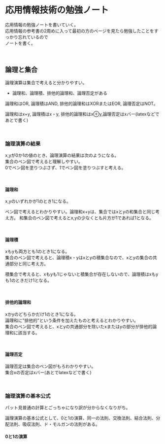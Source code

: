 # 応用情報技術の勉強ノート

応用情報の勉強ノートを書いていく。  
応用情報の参考書の2周めに入って最初の方のページを見たら勉強したことをすっかり忘れているので  
ノートを書く。

<br /> 

## 論理と集合

論理演算は集合で考えると分かりやすい。

- 論理和、論理積、排他的論理和、論理否定がある

論理和はOR, 論理積はAND, 排他的論理和はXORまたはEOR, 論理否定はNOT。

論理和はx+y, 論理積はx・y, 排他的論理和はx⊕y,論理否定はxバー(latexなどであとで書く)

<br />

### 論理演算の結果

x,yが0か1の値のとき、論理演算の結果は次のようになる。  
集合のベン図で考えると理解しやすい。  
0でベン図を塗りつぶさず、1でベン図を塗りつぶすと考える。  

<br />

#### 論理和

x,yのいずれかが1のとき1になる。

ベン図で考えるとわかりやすい。論理和x+yは、集合ではxとyの和集合と同じ考え方。
和集合のベン図で考えるとx,yの少なくとも片方が1であれば1となる。

<br />

#### 論理積

xもyも両方とも1のとき1になる。  
集合のベン図で考えると、論理積x・yはxとyの積集合なので、xとyの集合の共通部分と同じ考え方。

積集合で考えると、xもyも1じゃないと積集合が存在しないので、論理積はxもyも1のときだけ1となる。

<br />

#### 排他的論理和

xかyのどちらかだけ1のとき1になる。  
論理和に"排他的"という条件を加えたものと考えるとわかりやすい。  
集合のベン図で考えると、xとyの共通部分を除いたxまたはyの部分が排他的論理和に該当する。

<br />

#### 論理否定

論理否定は集合のベン図がもろわかりやすい。  
集合xの否定はxバー(あとでlatexなどで書く)

<br />

### 論理演算の基本公式

パット見普通の計算とごっちゃになり訳が分からなくなりがち。

論理演算の基本公式として、0と1の演算、同一の法則、交換法則、結合法則、分配法則、吸収法則、ド・モルガンの法則がある。

#### 0と1の演算






